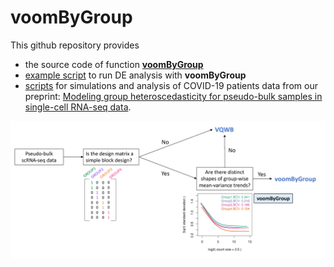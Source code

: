 # voomByGroup
This github repository provides
- the source code of function [**voomByGroup**](https://github.com/YOU-k/voomByGroup/voomByGroup.R)
- [example script](https://github.com/YOU-k/voomByGroup/example/Example_voomByGroup.html) to run DE analysis with **voomByGroup**
- [scripts](https://github.com/YOU-k/voomByGroup/scripts) for simulations and analysis of COVID-19 patients data from our preprint: [Modeling group heteroscedasticity for pseudo-bulk samples in single-cell RNA-seq data](https://www.overleaf.com/project/623818bbca6c8f055c155faf).

![image](./example/choose_method.png)